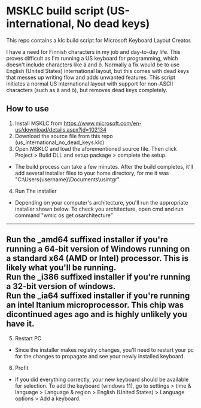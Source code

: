 # MSKLC build script (US-international, No dead keys)

This repo contains a klc build script for Microsoft Keyboard Layout Creator. 

I have a need for Finnish characters in my job and day-to-day life. This proves difficult as I'm running a US keyboard for programming, which doesn't include characters like ä and ö. Normally a fix would be to use English (United States) international layout, but this comes with dead keys that messes up writing flow and adds unwanted features. This script initiates a normal US international layout with support for non-ASCII characters (such as ä and ö), but removes dead keys completely. 

## How to use
1. Install MSKLC from https://www.microsoft.com/en-us/download/details.aspx?id=102134
2. Download the source file from this repo (us_international_no_dead_keys.klc)
3. Open MSKLC and load the aforementioned source file. Then click Project > Build DLL and setup package > complete the setup.
- The build process can take a few minutes. After the build completes, it'll add several installer files to your home directory, for me it was "C:\Users\{username}\Documents\usintgr"
4. Run The installer
- Depending on your computer's architecture, you'll run the appropriate installer shown below. To check you architecture, open cmd and run command "wmic os get osarchitecture"
---
Run the _amd64 suffixed installer if you're running a 64-bit version of Windows running on a standard x64 (AMD or Intel) processor. This is likely what you'll be running. <br />
Run the _i386 suffixed installer if you're running a 32-bit version of windows. <br />
Run the _ia64 suffixed installer if you're running an intel Itanium microprocessor. This chip was dicontinued ages ago and is highly unlikely you have it. <br />
---
5. Restart PC
- Since the installer makes registry changes, you'll need to restart your pc for the changes to propagate and see your newly installed keyboard.
6. Profit
- If you did everything correctly, your new keyboard should be available for selection.
To add the keyboard (windows 11), go to settings > time & language > Language & region > English (United States) > Language options > Add a keyboard.
